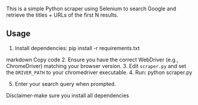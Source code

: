 This is a simple Python scraper using Selenium to search Google and retrieve the titles + URLs of the first N results.

## Usage

1. Install dependencies:
pip install -r requirements.txt

markdown
Copy code
2. Ensure you have the correct WebDriver (e.g., ChromeDriver) matching your browser version.
3. Edit `scraper.py` and set the `DRIVER_PATH` to your chromedriver executable.
4. Run:
python scraper.py

5. Enter your search query when prompted.

Disclaimer-make sure you install all dependencies